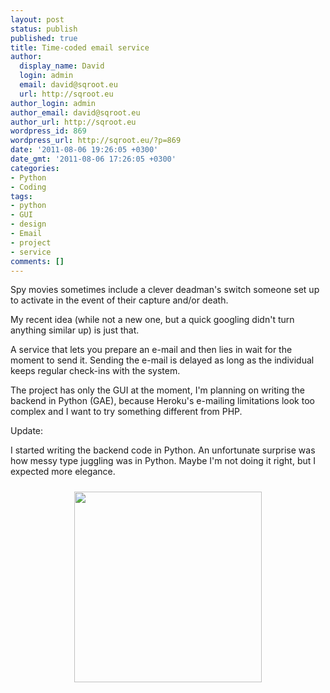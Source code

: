```yaml
---
layout: post
status: publish
published: true
title: Time-coded email service
author:
  display_name: David
  login: admin
  email: david@sqroot.eu
  url: http://sqroot.eu
author_login: admin
author_email: david@sqroot.eu
author_url: http://sqroot.eu
wordpress_id: 869
wordpress_url: http://sqroot.eu/?p=869
date: '2011-08-06 19:26:05 +0300'
date_gmt: '2011-08-06 17:26:05 +0300'
categories:
- Python
- Coding
tags:
- python
- GUI
- design
- Email
- project
- service
comments: []
---
```

<p>Spy movies sometimes include a clever deadman's switch someone set up to activate in the event of their capture and/or death.</p>
<p>My recent idea (while not a new one, but a quick googling didn't turn anything similar up) is just that.</p>
<p>A service that lets you prepare an e-mail and then lies in wait for the moment to send it. Sending the e-mail is delayed as long as the individual keeps regular check-ins with the system.</p>
<p>The project has only the GUI at the moment, I'm planning on writing the backend in Python (GAE), because Heroku's e-mailing limitations look too complex and I want to try something different from PHP.</p>
<p>Update:</p>
<p>I started writing the backend code in Python. An unfortunate surprise was how messy type juggling was in Python. Maybe I'm not doing it right, but I expected more elegance.</p>
<p style="text-align: center;"><a href="http://sqroot.eu/wp-content/uploads/file/snapshot1.png"><img style="width: 300px; height: 305px; margin: 10px;" alt="" src="http://sqroot.eu/wp-content/uploads/file/snapshot1.png" /></a></p>
